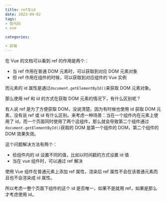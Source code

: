 ```yaml
---
title: ref与id
date: 2023-04-02
tags: 
- 低代码
- vue

categories:

- 前端
---
```


在 Vue 的文档可以看到 ref 的作用是两个：

- 当 ref 作用在普通 DOM 元素时，可以获取到对应 DOM 元素对象
- 但 ref 作用在组件的时候，可以获取到对应组件的 Vue 实例

而元素的 id 属性是通过`document.getElementById()`来获取 DOM 元素对象。



那么使用 ref 和 id 的方式在获取 DOM 元素的情况下，有什么区别呢？

有人说 ref 是为了方便获取 DOM，没说清楚。因为有时候也使用 id 获取 DOM 元素，没有说 ref 或 id 有什么区别。来考虑一种场景：当在一个组件内在元素上使用了 id，而一个页面同时使用了两个这组件，那么就会导致第二个组件通过`document.getElementById()`获取的 DOM 是第一个组件的 DOM，第二个组件的 DOM 效果失效。

这个问题解决方法有两个：

- 给组件内的 id 设置不同的值，比如以时间戳的方式设置 id 值
- 当在 vue 组件时，可以通过 ref 解决

使用 Vue 组件在普通元素上添加 ref 属性，渲染后 ref 属性不会在该普通元素而且也不会渲染成 id 属性。



所以考虑一整个页面下组件的这个 id 是否唯一，如果不是就用 ref，如果是那么才考虑使用 id。





